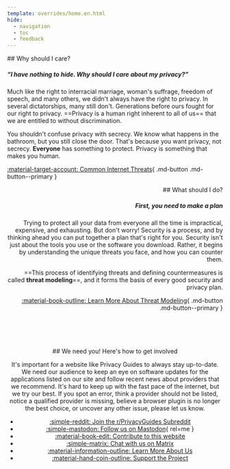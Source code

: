 ```yaml
---
template: overrides/home.en.html
hide:
  - navigation
  - toc
  - feedback
---
```

<!-- markdownlint-disable-next-line -->
<div style="max-width:50rem;margin:auto;" markdown>
<div style="max-width:38rem;" markdown>
## Why should I care?

##### “I have nothing to hide. Why should I care about my privacy?”

Much like the right to interracial marriage, woman's suffrage, freedom of speech, and many others, we didn't always have the right to privacy. In several dictatorships, many still don't. Generations before ours fought for our right to privacy. ==Privacy is a human right inherent to all of us== that we are entitled to without discrimination.

You shouldn't confuse privacy with secrecy. We know what happens in the bathroom, but you still close the door. That's because you want privacy, not secrecy. **Everyone** has something to protect. Privacy is something that makes you human.

[:material-target-account: Common Internet Threats](basics/common-threats.md){ .md-button .md-button--primary }
</div>

<div style="margin-left:auto;margin-right:0;text-align:right;max-width:38rem;" markdown>
## What should I do?

##### First, you need to make a plan

Trying to protect all your data from everyone all the time is impractical, expensive, and exhausting. But don't worry! Security is a process, and by thinking ahead you can put together a plan that's right for you. Security isn't just about the tools you use or the software you download. Rather, it begins by understanding the unique threats you face, and how you can counter them.

==This process of identifying threats and defining countermeasures is called **threat modeling**==, and it forms the basis of every good security and privacy plan.

[:material-book-outline: Learn More About Threat Modeling](basics/threat-modeling.md){ .md-button .md-button--primary }
</div>
</div>

<div style="padding-top:5em;max-width:960px;margin:auto;text-align:center;" markdown>
## We need you! Here's how to get involved

It's important for a website like Privacy Guides to always stay up-to-date. We need our audience to keep an eye on software updates for the applications listed on our site and follow recent news about providers that we recommend. It's hard to keep up with the fast pace of the internet, but we try our best. If you spot an error, think a provider should not be listed, notice a qualified provider is missing, believe a browser plugin is no longer the best choice, or uncover any other issue, please let us know.
</div>
<div class="grid cards" style="margin:auto;max-width:800px;text-align:center;" markdown>

- [:simple-reddit: Join the r/PrivacyGuides Subreddit](https://www.reddit.com/r/privacyguides)
- [:simple-mastodon: Follow us on Mastodon](https://mastodon.social/@privacyguides){ rel=me }
- [:material-book-edit: Contribute to this website](https://github.com/privacyguides/privacyguides.org)
- [:simple-matrix: Chat with us on Matrix](https://matrix.to/#/#privacyguides:matrix.org)
- [:material-information-outline: Learn More About Us](about/)
- [:material-hand-coin-outline: Support the Project](about/donate/)

</div>
</div>

